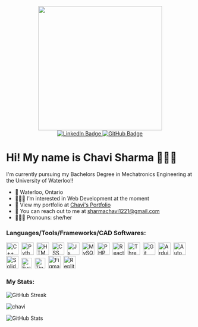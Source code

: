 <div id="header" align="center">
  <img src="https://media.giphy.com/media/v1.Y2lkPTc5MGI3NjExYWlvODRxY3kyNHIwcnEyMHNtNzN1eTk2MGkxbDlkYjhycjloM2VhNiZlcD12MV9pbnRlcm5hbF9naWZfYnlfaWQmY3Q9Zw/9PhdJO4CMfyfXDCnko/giphy.gif" width="333"/>

  <br>
  <!-- socials -->
  <a href="https://www.linkedin.com/in/chavi-sharma-cf7719288/">
    <img src="https://img.shields.io/badge/LinkedIn-blue?style=for-the-badge&logo=linkedin&logoColor=white" alt="LinkedIn Badge"/>
  </a>
  <a href="https://github.com/CheeStrawberry">
    <img src="https://img.shields.io/badge/GitHub-black?style=for-the-badge&logo=GithUB&logoColor=white" alt="GitHub Badge"/>
  </a>
  <!-- <a href="http://www.instagram.com/chavi7s/">
    <img src="https://img.shields.io/badge/Instagram-purple?style=for-the-badge&logo=Instagram&logoColor=white" alt="Instagram Badge"/>
  </a> -->

  <br>
  <!-- profile views 
  <img src="https://komarev.com/ghpvc/?username=cheestrawberry&style=flat-square&color=blue" alt=""/> -->
</div>

Hi! My name is Chavi Sharma 🙋🏻‍♀️
=======
I'm currently pursuing my Bachelors Degree in Mechatronics Engineering at the University of Waterloo!!
<br>

<!-- about me -->
- 📍 Waterloo, Ontario
- 👩🏻‍💻 I’m interested in Web Development at the moment
- 📃 View my portfolio at [Chavi's Portfolio](https://chavi-portfolio.vercel.app/)
- 📧 You can reach out to me at sharmachavi1221@gmail.com
- 🙋🏻‍♀️ Pronouns: she/her

<!-- languages and softwares -->
### Languages/Tools/Frameworks/CAD Softwares:
<div>
  <img src="https://cdn.jsdelivr.net/gh/devicons/devicon@latest/icons/cplusplus/cplusplus-original.svg" title="C++" alt="C++" width="33" height="33"/>&nbsp;
  <img src="https://cdn.jsdelivr.net/gh/devicons/devicon@latest/icons/python/python-original.svg" title="Python" alt="Python" width="33" height="33"/>&nbsp;
  <img src="https://cdn.jsdelivr.net/gh/devicons/devicon@latest/icons/html5/html5-original.svg"title="HTML" alt="HTML" width="33" height="33"/>&nbsp;
  <img src="https://cdn.jsdelivr.net/gh/devicons/devicon@latest/icons/css3/css3-original.svg"title="CSS" alt="CSS" width="33" height="33"/>&nbsp;
  <img src="https://cdn.jsdelivr.net/gh/devicons/devicon@latest/icons/javascript/javascript-original.svg" title="Javascript" alt="Js" width="33" height="33"/>&nbsp;
  <img src="https://cdn.jsdelivr.net/gh/devicons/devicon@latest/icons/mysql/mysql-original.svg" title="SQL" alt="MySQL" width="33" height="33"/>&nbsp;
  <img src="https://cdn.jsdelivr.net/gh/devicons/devicon@latest/icons/php/php-original.svg" title="PHP" alt="PHP" width="33" height="33"/>&nbsp;
  <img src="https://cdn.jsdelivr.net/gh/devicons/devicon@latest/icons/react/react-original.svg" title="React" alt="React" width="33" height="33"/>&nbsp;
  <img src="https://cdn.jsdelivr.net/gh/devicons/devicon@latest/icons/threejs/threejs-original.svg" title="Three.js" alt="Three.js" width="33" height="33"/>&nbsp; 
  <img src="https://cdn.jsdelivr.net/gh/devicons/devicon@latest/icons/git/git-original.svg" title="Git" alt="Git" width="33" height="33"/>&nbsp; 
  <img src="https://cdn.jsdelivr.net/gh/devicons/devicon@latest/icons/arduino/arduino-original.svg" title="Arduino" alt="Arduino" width="33" height="33"/>&nbsp;
  <img src="https://img.icons8.com/?size=96&id=3OBsfzaTt7ni&format=png" title="AutoCAD" alt="AutoCAD" width="33" height="33"/>&nbsp;
  <img src="https://img.icons8.com/?size=96&id=62397&format=png" title="SolidWorks" alt="SolidWorks" width="33" height="33"/>&nbsp;
  <img src="https://seeklogo.com/images/A/autodesk-fusion-360-logo-7F72A76397-seeklogo.com.png" title="Fusion 360" alt="Fusion 360" width="28" height="28"/>&nbsp;
  <img src="https://morseinstitute.org/wp-content/uploads/2017/12/logo-tinkercad-256.png" title="TinkerCAD" alt="TinkerCAD" width="28" height="28"/>&nbsp;
  <img src="https://cdn.jsdelivr.net/gh/devicons/devicon@latest/icons/figma/figma-original.svg" title="Figma" alt="Figma" width="33" height="33"/>&nbsp;
  <img src="https://cdn.jsdelivr.net/gh/devicons/devicon@latest/icons/replit/replit-original.svg" title="Replit" alt="Replit" width="33" height="33"/>       
</div>

<!-- my stats -->
### My Stats:
<!--<img alt="my stats" src="https://github-readme-stats.vercel.app/api?username=CheeStrawberry">-->
<!-- github streak -->
![GitHub Streak](http://github-readme-streak-stats.herokuapp.com?user=cheestrawberry&theme=nightowl)
<!-- language used -->
<td> <img src="https://github-readme-stats.vercel.app/api/top-langs/?username=CheeStrawberry&layout=compact&theme=nightowl&exclude_repo=the-www-blog,clean-water-foundation&langs_count=6" alt="chavi" /></td>

![GitHub Stats](https://github-readme-stats.vercel.app/api?username=CheeStrawberry&show_icons=true&theme=nightowl)
